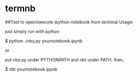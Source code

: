 # termnb
##Tool to open/execute ipython notebook from terminal
Usage:

just simply run with python

$ python ./nby.py yournotebook.ipynb

or 

put nby.py under PYTHONPATH and nbt under PATH. then,

$ nbt yournotebook.ipynb

